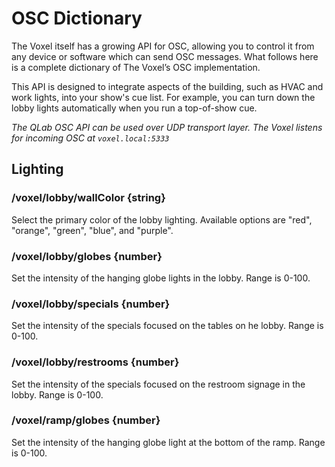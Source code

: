 # OSC Dictionary

The Voxel itself has a growing API for OSC, allowing you to control it from any device or software which can send OSC messages. What follows here is a complete dictionary of The Voxel’s OSC implementation.

This API is designed to integrate aspects of the building, such as HVAC and work lights, into your show's cue list. For example, you can turn down the lobby lights automatically when you run a top-of-show cue.

*The QLab OSC API can be used over UDP transport layer. The Voxel listens for incoming OSC at `voxel.local:5333`*

## Lighting

### /voxel/lobby/wallColor {string}
Select the primary color of the lobby lighting. Available options are "red", "orange", "green", "blue", and "purple".

### /voxel/lobby/globes {number}
Set the intensity of the hanging globe lights in the lobby. Range is 0-100.

### /voxel/lobby/specials {number}
Set the intensity of the specials focused on the tables on he lobby. Range is 0-100.

### /voxel/lobby/restrooms {number}
Set the intensity of the specials focused on the restroom signage in the lobby. Range is 0-100.

### /voxel/ramp/globes {number}
Set the intensity of the hanging globe light at the bottom of the ramp. Range is 0-100.
